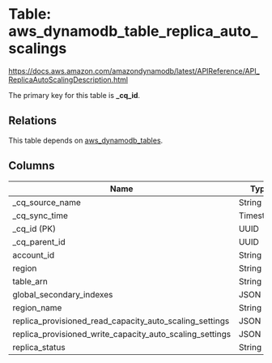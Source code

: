 # Table: aws_dynamodb_table_replica_auto_scalings

https://docs.aws.amazon.com/amazondynamodb/latest/APIReference/API_ReplicaAutoScalingDescription.html

The primary key for this table is **_cq_id**.

## Relations

This table depends on [aws_dynamodb_tables](aws_dynamodb_tables).

## Columns

| Name          | Type          |
| ------------- | ------------- |
|_cq_source_name|String|
|_cq_sync_time|Timestamp|
|_cq_id (PK)|UUID|
|_cq_parent_id|UUID|
|account_id|String|
|region|String|
|table_arn|String|
|global_secondary_indexes|JSON|
|region_name|String|
|replica_provisioned_read_capacity_auto_scaling_settings|JSON|
|replica_provisioned_write_capacity_auto_scaling_settings|JSON|
|replica_status|String|